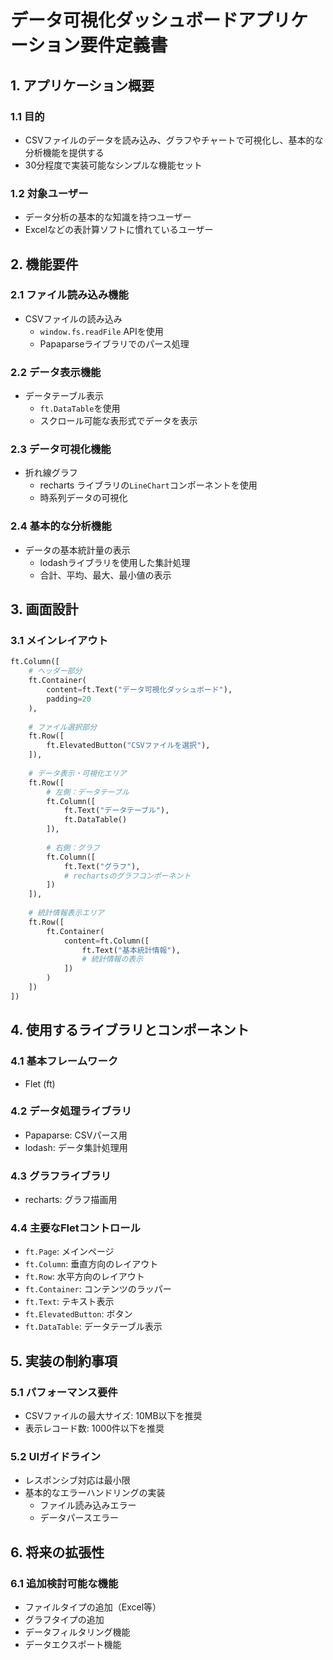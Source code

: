 # データ可視化ダッシュボードアプリケーション要件定義書

## 1. アプリケーション概要

### 1.1 目的
- CSVファイルのデータを読み込み、グラフやチャートで可視化し、基本的な分析機能を提供する
- 30分程度で実装可能なシンプルな機能セット

### 1.2 対象ユーザー
- データ分析の基本的な知識を持つユーザー
- Excelなどの表計算ソフトに慣れているユーザー

## 2. 機能要件

### 2.1 ファイル読み込み機能
- CSVファイルの読み込み
  - `window.fs.readFile` APIを使用
  - Papaparseライブラリでのパース処理

### 2.2 データ表示機能
- データテーブル表示
  - `ft.DataTable`を使用
  - スクロール可能な表形式でデータを表示

### 2.3 データ可視化機能
- 折れ線グラフ
  - recharts ライブラリの`LineChart`コンポーネントを使用
  - 時系列データの可視化

### 2.4 基本的な分析機能
- データの基本統計量の表示
  - lodashライブラリを使用した集計処理
  - 合計、平均、最大、最小値の表示

## 3. 画面設計

### 3.1 メインレイアウト
```python
ft.Column([
    # ヘッダー部分
    ft.Container(
        content=ft.Text("データ可視化ダッシュボード"),
        padding=20
    ),
    
    # ファイル選択部分
    ft.Row([
        ft.ElevatedButton("CSVファイルを選択"),
    ]),
    
    # データ表示・可視化エリア
    ft.Row([
        # 左側：データテーブル
        ft.Column([
            ft.Text("データテーブル"),
            ft.DataTable()
        ]),
        
        # 右側：グラフ
        ft.Column([
            ft.Text("グラフ"),
            # rechartsのグラフコンポーネント
        ])
    ]),
    
    # 統計情報表示エリア
    ft.Row([
        ft.Container(
            content=ft.Column([
                ft.Text("基本統計情報"),
                # 統計情報の表示
            ])
        )
    ])
])
```

## 4. 使用するライブラリとコンポーネント

### 4.1 基本フレームワーク
- Flet (ft)

### 4.2 データ処理ライブラリ
- Papaparse: CSVパース用
- lodash: データ集計処理用

### 4.3 グラフライブラリ
- recharts: グラフ描画用

### 4.4 主要なFletコントロール
- `ft.Page`: メインページ
- `ft.Column`: 垂直方向のレイアウト
- `ft.Row`: 水平方向のレイアウト
- `ft.Container`: コンテンツのラッパー
- `ft.Text`: テキスト表示
- `ft.ElevatedButton`: ボタン
- `ft.DataTable`: データテーブル表示

## 5. 実装の制約事項

### 5.1 パフォーマンス要件
- CSVファイルの最大サイズ: 10MB以下を推奨
- 表示レコード数: 1000件以下を推奨

### 5.2 UIガイドライン
- レスポンシブ対応は最小限
- 基本的なエラーハンドリングの実装
  - ファイル読み込みエラー
  - データパースエラー

## 6. 将来の拡張性

### 6.1 追加検討可能な機能
- ファイルタイプの追加（Excel等）
- グラフタイプの追加
- データフィルタリング機能
- データエクスポート機能
